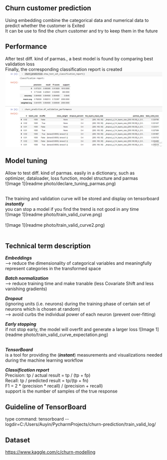 ## Churn customer prediction
Using embedding combine the categorical data and numerical data to predict whether the customer is Exited <br>
It can be use to find the churn customer and try to keep them in the future <br>

## Performance
After test diff. kind of parmas., a best model is found by comparing best validation loss<br>
Finally, the corresponding classification report is created <br>
![performance](readme%20photo/performance.png)

## Model tuning
Allow to test diff. kind of parmas. easily in a dictionary, such as <br>
optimizer, dataloader, loss function, model structure and parmas <br>
![Image 1](readme photo/declare_tuning_parmas.png) <br><br>

The training and validation curve will be stored and display on tensorboard ***instantly*** <br>
you can stop a model if you find the trend is not good in any time <br>
![Image 1](readme photo/train_valid_curve.png) <br><br>
![Image 1](readme photo/train_valid_curve2.png) <br><br>

## Technical term description
***Embeddings*** <br>
--> reduce the dimensionality of categorical variables and meaningfully represent categories in the transformed space <br>

***Batch normalization*** <br>
--> reduce training time and make tranable  (less Covariate Shift and less vanishing gradients)

***Dropout*** <br>
(ignoring units (i.e. neurons) during the training phase of certain set of neurons which is chosen at random) <br>
--> avoid curbs the individual power of each neuron (prevent over-fitting) <br>

***Early stopping*** <br>
if not stop early, the model will overfit and generate a larger loss
![Image 1](readme photo/train_valid_curve_expectation.png) <br><br>

***TensorBoard*** <br>
is a tool for providing the (***instant***) measurements and visualizations needed during the machine learning workflow <br>

***Classification report*** <br>
Precision: tp / actual result = tp / (tp + fp)   <br>
Recall: tp / predicted result = tp/(tp + fn)  <br>
F1 = 2 * (precision * recall) / (precision + recall) <br>
support is the number of samples of the true response <br>

## Guideline of TensorBoard
type command: tensorboard --logdir=C:/Users/Auyin/PycharmProjects/churn-prediction/train_valid_log/

## Dataset
https://www.kaggle.com/c/churn-modelling

